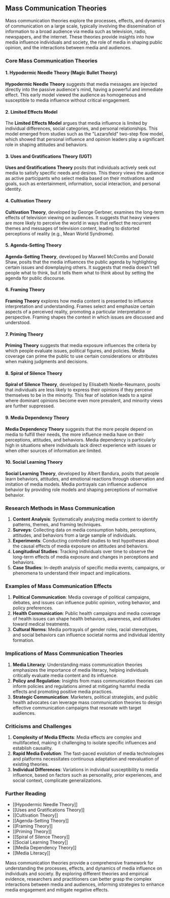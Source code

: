 ## Mass Communication Theories

Mass communication theories explore the processes, effects, and dynamics of communication on a large scale, typically involving the dissemination of information to a broad audience via media such as television, radio, newspapers, and the internet. These theories provide insights into how media influence individuals and society, the role of media in shaping public opinion, and the interactions between media and audiences.

### Core Mass Communication Theories

#### 1. Hypodermic Needle Theory (Magic Bullet Theory)

**Hypodermic Needle Theory** suggests that media messages are injected directly into the passive audience's mind, having a powerful and immediate effect. This early model viewed the audience as homogeneous and susceptible to media influence without critical engagement.

#### 2. Limited Effects Model

The **Limited Effects Model** argues that media influence is limited by individual differences, social categories, and personal relationships. This model emerged from studies such as the "Lazarsfeld" two-step flow model, which showed that personal influence and opinion leaders play a significant role in shaping attitudes and behaviors.

#### 3. Uses and Gratifications Theory (UGT)

**Uses and Gratifications Theory** posits that individuals actively seek out media to satisfy specific needs and desires. This theory views the audience as active participants who select media based on their motivations and goals, such as entertainment, information, social interaction, and personal identity.

#### 4. Cultivation Theory

**Cultivation Theory**, developed by George Gerbner, examines the long-term effects of television viewing on audiences. It suggests that heavy viewers are more likely to perceive the world in ways that reflect the recurrent themes and messages of television content, leading to distorted perceptions of reality (e.g., Mean World Syndrome).

#### 5. Agenda-Setting Theory

**Agenda-Setting Theory**, developed by Maxwell McCombs and Donald Shaw, posits that the media influences the public agenda by highlighting certain issues and downplaying others. It suggests that media doesn't tell people what to think, but it tells them what to think about by setting the agenda for public discourse.

#### 6. Framing Theory

**Framing Theory** explores how media content is presented to influence interpretation and understanding. Frames select and emphasize certain aspects of a perceived reality, promoting a particular interpretation or perspective. Framing shapes the context in which issues are discussed and understood.

#### 7. Priming Theory

**Priming Theory** suggests that media exposure influences the criteria by which people evaluate issues, political figures, and policies. Media coverage can prime the public to use certain considerations or attributes when making judgments and decisions.

#### 8. Spiral of Silence Theory

**Spiral of Silence Theory**, developed by Elisabeth Noelle-Neumann, posits that individuals are less likely to express their opinions if they perceive themselves to be in the minority. This fear of isolation leads to a spiral where dominant opinions become even more prevalent, and minority views are further suppressed.

#### 9. Media Dependency Theory

**Media Dependency Theory** suggests that the more people depend on media to fulfill their needs, the more influence media have on their perceptions, attitudes, and behaviors. Media dependency is particularly high in situations where individuals lack direct experience with issues or when other sources of information are limited.

#### 10. Social Learning Theory

**Social Learning Theory**, developed by Albert Bandura, posits that people learn behaviors, attitudes, and emotional reactions through observation and imitation of media models. Media portrayals can influence audience behavior by providing role models and shaping perceptions of normative behavior.

### Research Methods in Mass Communication

1. **Content Analysis**: Systematically analyzing media content to identify patterns, themes, and framing techniques.
2. **Surveys**: Collecting data on media consumption habits, perceptions, attitudes, and behaviors from a large sample of individuals.
3. **Experiments**: Conducting controlled studies to test hypotheses about the causal effects of media exposure on attitudes and behaviors.
4. **Longitudinal Studies**: Tracking individuals over time to observe the long-term effects of media exposure and changes in perceptions and behaviors.
5. **Case Studies**: In-depth analysis of specific media events, campaigns, or phenomena to understand their impact and implications.

### Examples of Mass Communication Effects

1. **Political Communication**: Media coverage of political campaigns, debates, and issues can influence public opinion, voting behavior, and policy preferences.
2. **Health Communication**: Public health campaigns and media coverage of health issues can shape health behaviors, awareness, and attitudes toward medical treatments.
3. **Cultural Norms**: Media portrayals of gender roles, racial stereotypes, and social behaviors can influence societal norms and individual identity formation.

### Implications of Mass Communication Theories

1. **Media Literacy**: Understanding mass communication theories emphasizes the importance of media literacy, helping individuals critically evaluate media content and its influence.
2. **Policy and Regulation**: Insights from mass communication theories can inform policies and regulations aimed at mitigating harmful media effects and promoting positive media practices.
3. **Strategic Communication**: Marketers, political strategists, and public health advocates can leverage mass communication theories to design effective communication campaigns that resonate with target audiences.

### Criticisms and Challenges

1. **Complexity of Media Effects**: Media effects are complex and multifaceted, making it challenging to isolate specific influences and establish causality.
2. **Rapid Media Evolution**: The fast-paced evolution of media technologies and platforms necessitates continuous adaptation and reevaluation of existing theories.
3. **Individual Differences**: Variations in individual susceptibility to media influence, based on factors such as personality, prior experiences, and social context, complicate generalizations.

### Further Reading

- [[Hypodermic Needle Theory]]
- [[Uses and Gratifications Theory]]
- [[Cultivation Theory]]
- [[Agenda-Setting Theory]]
- [[Framing Theory]]
- [[Priming Theory]]
- [[Spiral of Silence Theory]]
- [[Social Learning Theory]]
- [[Media Dependency Theory]]
- [[Media Literacy]]

Mass communication theories provide a comprehensive framework for understanding the processes, effects, and dynamics of media influence on individuals and society. By exploring different theories and empirical evidence, researchers and practitioners can better grasp the complex interactions between media and audiences, informing strategies to enhance media engagement and mitigate negative effects.